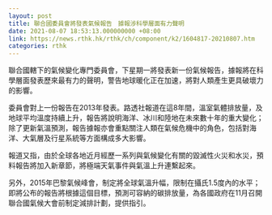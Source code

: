 ```yaml
---
layout: post
title: 聯合國委員會將發表氣候報告　據報涉科學層面有力聲明
date: 2021-08-07 18:53:13.000000000 +08:00
link: https://news.rthk.hk/rthk/ch/component/k2/1604817-20210807.htm
categories: rthk
---
```


聯合國轄下的氣候變化專門委員會，下星期一將發表新一份氣候報告，據報將在科學層面發表歷來最有力的聲明，警告地球暖化正在加速，將對人類產生更具破壞力的影響。

委員會對上一份報告在2013年發表。路透社報道在這8年間，溫室氣體排放量，及地球平均溫度持續上升，報告將說明海洋、冰川和陸地在未來數十年的重大變化；除了更新氣溫預測，報告據報亦會重點關注人類在氣候危機中的角色，包括對海洋、大氣層及行星系統等方面構成多大影響。

報道又指，由於全球各地近月經歷一系列與氣候變化有關的毀滅性火災和水災，預料報告將加入新章節，將極端天氣事件與氣溫上升連繫起來。

另外，2015年巴黎氣候峰會，制定將全球氣溫升幅，限制在攝氏1.5度內的水平；即將公布的報告將根據這個目標，預測可容納的碳排放量，為各國政府在11月召開聯合國氣候大會前制定減排計劃，提供指引。
